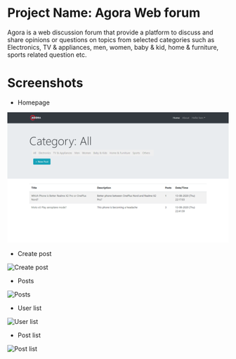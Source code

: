 # Project Name: Agora Web forum

Agora is a web discussion forum that provide a platform to discuss and share opinions or questions on topics from selected categories such as Electronics, TV & appliances, men, women, baby & kid, home & furniture, sports related question etc.

# Screenshots

* Homepage

![Homepage](/public_html/img/scr/1.png)

* Create post

![Create post](/public_html/img/src/2.png)

* Posts

![Posts](/public_html/img/src/3.png)

* User list

![User list](/public_html/img/src/4.png)

* Post list

![Post list](/public_html/img/src/5.png)



